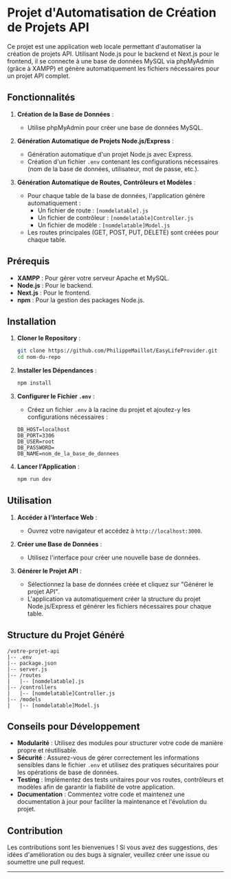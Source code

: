 # Projet d'Automatisation de Création de Projets API

Ce projet est une application web locale permettant d'automatiser la création de projets API. Utilisant Node.js pour le backend et Next.js pour le frontend, il se connecte à une base de données MySQL via phpMyAdmin (grâce à XAMPP) et génère automatiquement les fichiers nécessaires pour un projet API complet.

## Fonctionnalités

1. **Création de la Base de Données** :
    - Utilise phpMyAdmin pour créer une base de données MySQL.
    
2. **Génération Automatique de Projets Node.js/Express** :
    - Génération automatique d'un projet Node.js avec Express.
    - Création d'un fichier `.env` contenant les configurations nécessaires (nom de la base de données, utilisateur, mot de passe, etc.).

3. **Génération Automatique de Routes, Contrôleurs et Modèles** :
    - Pour chaque table de la base de données, l'application génère automatiquement :
        - Un fichier de route : `[nomdelatable].js`
        - Un fichier de contrôleur : `[nomdelatable]Controller.js`
        - Un fichier de modèle : `[nomdelatable]Model.js`
    - Les routes principales (GET, POST, PUT, DELETE) sont créées pour chaque table.

## Prérequis

- **XAMPP** : Pour gérer votre serveur Apache et MySQL.
- **Node.js** : Pour le backend.
- **Next.js** : Pour le frontend.
- **npm** : Pour la gestion des packages Node.js.

## Installation

1. **Cloner le Repository** :
    ```bash
    git clone https://github.com/PhilippeMaillot/EasyLifeProvider.git
    cd nom-du-repo
    ```

2. **Installer les Dépendances** :
    ```bash
    npm install
    ```

3. **Configurer le Fichier `.env`** :
    - Créez un fichier `.env` à la racine du projet et ajoutez-y les configurations nécessaires :
    ```
    DB_HOST=localhost
    DB_PORT=3306
    DB_USER=root
    DB_PASSWORD=
    DB_NAME=nom_de_la_base_de_donnees
    ```

4. **Lancer l'Application** :
    ```bash
    npm run dev
    ```

## Utilisation

1. **Accéder à l'Interface Web** :
    - Ouvrez votre navigateur et accédez à `http://localhost:3000`.

2. **Créer une Base de Données** :
    - Utilisez l'interface pour créer une nouvelle base de données.

3. **Générer le Projet API** :
    - Sélectionnez la base de données créée et cliquez sur "Générer le projet API".
    - L'application va automatiquement créer la structure du projet Node.js/Express et générer les fichiers nécessaires pour chaque table.

## Structure du Projet Généré

```
/votre-projet-api
|-- .env
|-- package.json
|-- server.js
|-- /routes
|   |-- [nomdelatable].js
|-- /controllers
|   |-- [nomdelatable]Controller.js
|-- /models
|   |-- [nomdelatable]Model.js
```

## Conseils pour Développement

- **Modularité** : Utilisez des modules pour structurer votre code de manière propre et réutilisable.
- **Sécurité** : Assurez-vous de gérer correctement les informations sensibles dans le fichier `.env` et utilisez des pratiques sécuritaires pour les opérations de base de données.
- **Testing** : Implémentez des tests unitaires pour vos routes, contrôleurs et modèles afin de garantir la fiabilité de votre application.
- **Documentation** : Commentez votre code et maintenez une documentation à jour pour faciliter la maintenance et l'évolution du projet.

## Contribution

Les contributions sont les bienvenues ! Si vous avez des suggestions, des idées d'amélioration ou des bugs à signaler, veuillez créer une issue ou soumettre une pull request.

---
